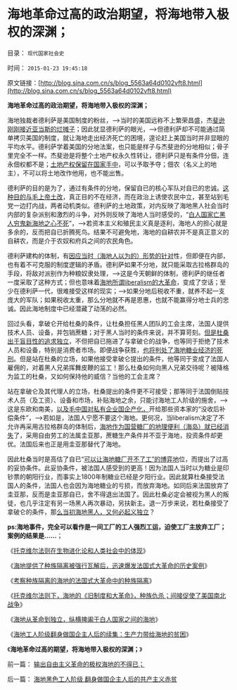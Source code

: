# 海地革命过高的政治期望，将海地带入极权的深渊；

目录： `现代国家社会史` 

时间： `2015-01-23 19:45:18` 

原文链接：[http://blog.sina.com.cn/s/blog_5563a64d0102vft8.html](http://blog.sina.com.cn/s/blog_5563a64d0102vft8.html)

**海地革命过高的政治期望，将海地带入极权的深渊；**

海地独裁者德利萨是美国制度的粉丝，——>当时的美国远称不上繁荣昌盛，杰[斐逊刚刚接近亚当斯的烂摊子](../../../2014/6/1/蒋介石（宋子文）和毛中国的财政和央行模式，华盛顿政府和杰斐逊.md)；因此犹显德利萨的眼光，——>但德利萨却不可能通过简单拷贝美国的制度，就让海地走出经济死亡的困境，遑论赶上美国当时并非显眼的平均水平。德利萨学着美国的分地法案，也只能是样子与杰斐逊的分地相似；骨子里完全不一样。杰斐逊是将整个土地产权永久性转让，德利萨只是有条件分佃，连永佃权都不是；[土地产权保留在国家手中](../../../2009/1/20/把土地产权还给农民，让土地私有化！.md)，可以予取予夺；佃农（名义上的地主），不可以将土地改作他用，也不能出售。

德利萨的目的是为了，通过有条件的分地，保留自已的核心军队对自已的忠诚。[这种目的与毛上帝土改](../../../2011/11/23/土改和人民公社之间的市场经济的重要性.md)，真正目的不在经济，而在政治上诱使农民中立，甚至站到毛党一边打内战，两者动机类似。德利萨的土地政策，对内反映了海地黑人社会当时内部的复杂派别和激烈的斗争，对外则反映了海地人当时感受的，“[白人国家亡黑人穷鬼新海地之心不死](../../../2009/12/25/自力更生国防建设是小农意识历史经验.md)”，——>若资本主义和殖民主义真是逐利，海地人的担心就是多余的，反而把自已折腾死鸟。结果不可避免地，海地的自耕农并不是真正意义的自耕农，而是介于农奴和府兵之间的农民角色。

德利萨建构的体制，有[因应当时（海地人以为的）形势的针对](../../../2009/9/30/永久性的全国全民总动员.md)性，但即便在内部，也有着不可克服的制度逻辑的矛盾。德利萨如果不分地，就只能采取古拉格群岛的手段，将敌对派别作为种粮奴隶处理，——>这是今天朝鲜的体制，德利萨的继任者一度采取了这种方式；但也意味着[海地所谓liberalism的大革命](../../../2015/1/15/托克维尔拐点，革命通往极权国家起源的转折点.md)，变成了空话；至少在德利萨一代，很难接受这样的现实；——>如果分地后税收不重，就养不起一支庞大的军队；如果税收太重，那么分地就不再是恩惠，也就不能赢得分地士兵的忠诚。因此海地制度中已经潜藏了动荡的必然。

回过头看，拿破仑开给杜桑的条件，让杜桑担任黑人团队的工会主席，法国人提供技术人员、设备，并包销蔗糖；对于黑人当时的条件来说，并不算苛刻。[但是杜桑出于盲目性的追求独立](../../../2015/1/7/大革命是反人类性质的邪恶运动；.md)，不但把自已拖进了与拿破仑的战争，也等同于拒绝了技术人员和设备，特别是消费者市场。即便战争获胜，[也将判处了海地糖业经济的死刑](../../../2015/1/13/法国古拉格群岛！西班牙和天主教眼中的“资本主义”.md)。但是站在杜桑的立场，如果他接受拿破仑提出的条件，他等同于变成了法国人雇佣的，对着黑人兄弟挥舞皮鞭的监工！那么杜桑如何向黑人兄弟交待呢？被降格为监工的杜桑，又如何保持他的威信？当他的工会主席？

站在拿破仑及其代理人的立场，杜桑提出的条件更不可接受；那等同于法国倒贴技术人员（及工资）、设备和市场，补贴海地之余，只能讨海地工人阶级的施舍，——>这是东欧和南美，[以及毛中国对私有企业国企产化，](../../../2009/8/8/抵扣工人收入的“工人翻身做了企业的主人”.md)开给那些资本家的“没收后补偿条件”，——>若如是，法国人宁愿不要这个海地。更何况，当liberalism决定了不允许再采用古拉格群岛的体制后，[海地作为国营糖厂的地理便利（海岛）就已经消失](../../../2015/1/11/海地“黑色的传说”，刘仰同志的“选择性”.md)了，采用自由劳工的法属圭亚那，蔗糖生产条件并不亚于海地，投资条件却更优。法国后来也正是用圭亚那替代了海地。

因此杜桑当时是高估了自已“[可以让海地糖厂开不了工”的博弈地](../../../2009/9/3/有两种血酬者命运是自取灭亡的悲惨.md)位，而提出了过高的妥协条件。此妥协条件，被法国人感受到的更高！因为法国人当时以为糖业是印钞票的朝阳行业，而事实上1800年制糖业已经是夕阳行业。因此就算杜桑接受法国人的条件，法国人也会因为海地糖业的亏损，而放弃海地。如同后来法国放弃了圭亚那，反而是圭亚那自已，舍不得退出法国了。因此杜桑必定会被视为黑人的叛徒，也几乎注定有另一场黑人再次暴动，另扶新主。退一万步来说，若杜桑接受了拿破仑的条件，那[么当初海地黑人，又何必起义独立](../../../2015/1/14/托克维尔法则，解读法国古拉格群岛的大革命.md)？

**ps:海地事件，完全可以看作是一间工厂的工人强烈工运，迫使工厂主放弃工厂；案例的结果是……**；

《[托克维尔法则在生物进化论和人类社会中的体现](../../../2015/1/17/托克维尔法则在生物进化论和人类社会中的先验；.md)》

《[海地提供了种族隔离被强行瓦解后，迅速爆发法国式大革命的历史案例](../../../2015/1/18/中国民族特点，不会苏联式解体，但不排斥法国式大革命.md)》

《[考察种族隔离的海地的法国式大革命中的种族隔离](../../../2015/1/19/考察种族隔离的海地的法国式大革命中的种族隔离；.md)》

《[托克维尔法则下，海地的《旧制度和大革命》，种族仇杀；间接促使了美国南北战争](../../../2015/1/20/社会主义不具备创新的机制，抵制创新因素，剥夺创新的条件；.md)》

《[海地从革命到独立，纵横捭阖于白人国家之间的海地](../../../2015/1/21/海地从革命到独立，纵横捭阖于白人国家之间的海地；.md)》

《[海地工人阶级翻身做国企主人后的续集：生产力带给海地的贫困](../../../2015/1/22/海地黑色工人阶级,翻身做国企主人后的共产主义赤贫.md)》

《**海地革命过高的期望，将海地带入极权的深渊；**》

前一篇： [输出自由主义革命的极权海地的不得已；](../../../2015/1/24/输出自由主义革命的极权海地的不得已；.md)

后一篇： [海地黑色工人阶级,翻身做国企主人后的共产主义赤贫](../../../2015/1/22/海地黑色工人阶级,翻身做国企主人后的共产主义赤贫.md)

